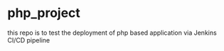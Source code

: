 # php_project
this repo is to test the deployment of php based application via Jenkins CI/CD pipeline 
